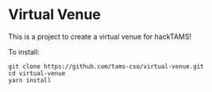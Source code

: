 # Virtual Venue

This is a project to create a virtual venue for hackTAMS!

To install:

```
git clone https://github.com/tams-cso/virtual-venue.git
cd virtual-venue
yarn install
```
